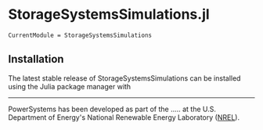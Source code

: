 # StorageSystemsSimulations.jl

```@meta
CurrentModule = StorageSystemsSimulations
```

## Installation

The latest stable release of StorageSystemsSimulations can be installed using the Julia package manager with

* * *

PowerSystems has been developed as part of the ..... at the U.S. Department of Energy's National Renewable Energy
Laboratory ([NREL](https://www.nrel.gov/)).
